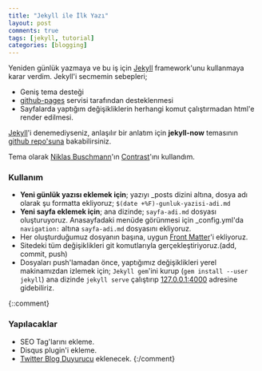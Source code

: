 ```yaml
---
title: "Jekyll ile İlk Yazı"
layout: post
comments: true
tags: [jekyll, tutorial]
categories: [blogging]
---
```


Yeniden günlük yazmaya ve bu iş için [Jekyll](https://jekyllrb.com/)
framework'unu kullanmaya karar verdim. Jekyll'i secmemin sebepleri;

* Geniş tema desteği
* [github-pages](https://pages.github.com/) servisi tarafından desteklenmesi
* Sayfalarda yaptığım değişikliklerin herhangi komut çalıştırmadan
  html'e render edilmesi.

[Jekyll](https://jekyllrb.com/)'i denemediyseniz, anlaşılır bir anlatım için
**jekyll-now** temasının [github
repo'suna](https://github.com/barryclark/jekyll-now) bakabilirsiniz.

Tema olarak [Niklas Buschmann](https://niklasbuschmann.github.io/contrast/)'ın
[Contrast](https://github.com/niklasbuschmann/contrast)'ını kullandım.

### Kullanım

* **Yeni günlük yazısı eklemek için**; yazıyı \_posts dizini altına, dosya adı
  olarak şu formatta ekliyoruz; `$(date +%F)-gunluk-yazisi-adi.md`
* **Yeni sayfa eklemek için**; ana dizinde; `sayfa-adi.md` dosyası
  oluşturuyoruz. Anasayfadaki menüde görünmesi için \_config.yml'da
  `navigation:` altına `sayfa-adi.md` dosyasını ekliyoruz.
* Her oluşturduğumuz dosyanın başına, uygun [Front
  Matter](https://jekyllrb.com/docs/front-matter/)'i ekliyoruz.
* Sitedeki tüm değişiklikleri git komutlarıyla gerçekleştiriyoruz.(add, commit, push)
* Dosyaları push'lamadan önce, yaptığımız değişiklikleri yerel makinamızdan
  izlemek için; `Jekyll gem`'ini kurup (`gem install --user jekyll`) ana dizinde
  `jekyll serve` çalıştırıp [127.0.0.1:4000](http://127.0.0.1:4000) adresine
  gidebiliriz.

{::comment}

### Yapılacaklar

* SEO Tag'larını ekleme.
* Disqus plugin'i ekleme.
* [Twitter Blog Duyurucu](https://blog.selcukcihan.com/web-development/twitter-blog-duyurucu/) eklenecek.
{:/comment}
